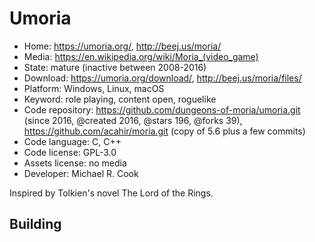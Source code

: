 # Umoria

- Home: https://umoria.org/, http://beej.us/moria/
- Media: https://en.wikipedia.org/wiki/Moria_(video_game)
- State: mature (inactive between 2008-2016)
- Download: https://umoria.org/download/, http://beej.us/moria/files/
- Platform: Windows, Linux, macOS
- Keyword: role playing, content open, roguelike
- Code repository: https://github.com/dungeons-of-moria/umoria.git (since 2016, @created 2016, @stars 196, @forks 39), https://github.com/acahir/moria.git (copy of 5.6 plus a few commits)
- Code language: C, C++
- Code license: GPL-3.0
- Assets license: no media
- Developer: Michael R. Cook

Inspired by Tolkien's novel The Lord of the Rings.

## Building
